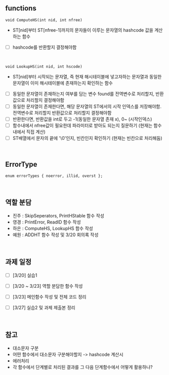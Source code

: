 ## functions
```
void ComputeHS(int nid, int nfree)
```
* ST[nid]부터 ST[nfree-1]까지의 문자들이 이루는 문자열의 hashcode 값을 계산하는 함수
* [ ] hashcode를 반환할지 결정해야함
</br>

```
void LookupHS(int nid, int hscode)
```
* ST[nid]부터 시작되는 문자열, 즉 현재 해시테이블에 넣고자하는 문자열과 동일한 문자열이 이미 해시테이블에 존재하는지 확인하는 함수
* [ ] 동일한 문자열이 존재하는지 여부를 담는 변수 found를 전역변수로 처리할지, 반환값으로 처리할지 결정해야함
* [ ] 동일한 문자열이 존재한다면, 해당 문자열의 ST에서의 시작 인덱스를 저장해야함. 전역변수로 처리할지 반환값으로 처리할지 결정해야함
* [ ] 반환한다면, 반환값을 int로 두고 -1(동일한 문자열 존재 x), 0~ (시작인덱스) 
* [ ] 함수내에서 nfree값이 필요한데 파라미터로 받아도 되는지 질문하기 (현재는 함수내에서 직접 계산)
* [ ] ST배열에서 문자의 끝에 '\0'인지, 빈칸인지 확인하기 (현재는 빈칸으로 처리해둠)

</br>

## ErrorType
```
enum errorTypes { noerror, illid, overst };
```
</br>

## 역할 분담
* 진주 : SkipSeperators, PrintHStable 함수 작성
* 영경 : PrintError, ReadID 함수 작성
* 하은 : ComputeHS, LookupHS 함수 작성
* 예원 : ADDHT 함수 작성 및 3/20 회의록 작성

</br>

## 과제 일정
* [ ] [3/20] 실습1
* [ ] [3/20 ~ 3/23] 역할 분담한 함수 작성
* [ ] [3/23] 메인함수 작성 및 전체 코드 정리
* [ ] [3/27] 실습2 및 과제 제출본 정리



</br>

## 참고
*  대소문자 구분
*  어떤 함수에서 대소문자 구분해야할지 ->  hashcode 계산시
*  에러처리
*  각 함수에서 단계별로 처리된 결과를 그 다음 단계함수에서 어떻게 활용하나?

